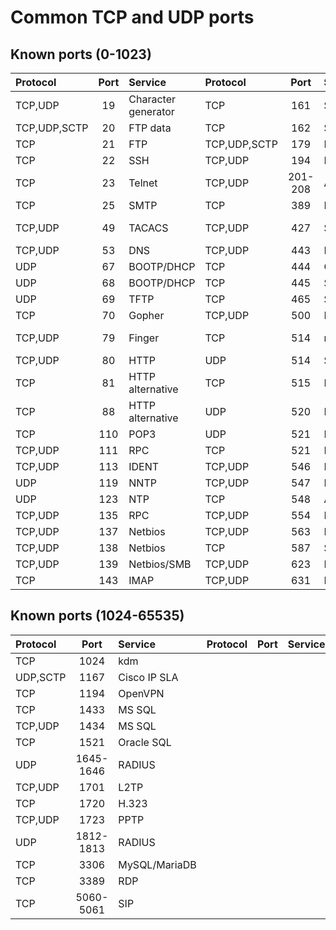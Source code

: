 Common TCP and UDP ports
===
Known ports (0-1023)
---
|Protocol|Port|Service|Protocol|Port|Service|Protocol|Port|Service|
|:---|:---:|:---|:---|:---:|:---|:---|:---:|:---|
TCP,UDP|19|Character generator|TCP|161|SNMP|TCP,UDP|635|NFS
TCP,UDP,SCTP|20|FTP data|TCP|162|SNMP Trap|TCP|636|LDAPS
TCP|21|FTP|TCP,UDP,SCTP|179|BGP|TCP,UDP|689|NMAP
TCP|22|SSH|TCP,UDP|194|IRC|UDP|694|HA-cluster
TCP|23|Telnet|TCP,UDP|201-208|Appletalk|TCP,UDP|703|FortiGate
TCP|25|SMTP|TCP|389|LDAP|TCP,UDP|730|FortiGate
TCP,UDP|49|TACACS|TCP,UDP|427|SLP|TCP,UDP|781-783|HP iLO
TCP,UDP|53|DNS|TCP,UDP|443|HTTPS|UDP|853|DNS/TLS
UDP|67|BOOTP/DHCP|TCP|444|Cisco Webex|TCP,UDP|860|iSCSI
UDP|68|BOOTP/DHCP|TCP|445|SMB|TCP,UDP|861|OWAMP
UDP|69|TFTP|TCP|465|SMTPS|TCP,UDP|862|TWAMP
TCP|70|Gopher|TCP,UDP|500|IPsec/IKE|TCP|873|Rsync
TCP,UDP|79|Finger|TCP|514|rsh|TCP|902-903|VMware
TCP,UDP|80|HTTP|UDP|514|Syslog|TCP|912|APEX
TCP|81|HTTP alternative|TCP|515|Printer|TCP,UDP|913|APEX,VMware
TCP|88|HTTP alternative|UDP|520|RIP|TCP|950|NFS
TCP|110|POP3|UDP|521|RIPng|TCP,UDP|953|DNS/RDNC
TCP,UDP|111|RPC|TCP|521|IRC|TCP|990|FTPS
TCP,UDP|113|IDENT|TCP,UDP|546|DHCPv6|TCP|993|IMAPS
UDP|119|NNTP|TCP,UDP|547|DHCPv6|TCP,UDP|994|IRCS
UDP|123|NTP|TCP|548|AFS|TCP|995|POP3S
TCP,UDP|135|RPC|TCP,UDP|554|RTSP|
TCP,UDP|137|Netbios|TCP,UDP|563|NNTPS|
TCP,UDP|138|Netbios|TCP|587|SMTP/STARTTLS|
TCP,UDP|139|Netbios/SMB|TCP,UDP|623|IPMI/BMC|
TCP|143|IMAP|TCP,UDP|631|IPP|

Known ports (1024-65535)
---
|Protocol|Port|Service|Protocol|Port|Service|Protocol|Port|Service|
|:---|:---:|:---|:---|:---:|:---|:---|:---:|:---|
TCP|1024|kdm
UDP,SCTP|1167|Cisco IP SLA
TCP|1194|OpenVPN
TCP|1433|MS SQL
TCP,UDP|1434|MS SQL
TCP|1521|Oracle SQL
UDP|1645-1646|RADIUS
TCP,UDP|1701|L2TP
TCP|1720|H.323
TCP,UDP|1723|PPTP
UDP|1812-1813|RADIUS
TCP|3306|MySQL/MariaDB
TCP|3389|RDP
TCP|5060-5061|SIP
